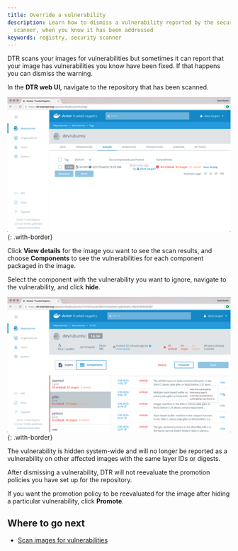 ```yaml
---
title: Override a vulnerability
description: Learn how to dismiss a vulnerability reported by the security
  scanner, when you know it has been addressed
keywords: registry, security scanner
---
```


DTR scans your images for vulnerabilities but sometimes it can report that
your image has vulnerabilities you know have been fixed. If that happens you
can dismiss the warning.

In the **DTR web UI**, navigate to the repository that has been scanned.

![Tag list](../../images/override-vulnerability-1.png){: .with-border}

Click **View details** for the image you want to see the scan results, and
choose **Components** to see the vulnerabilities for each component packaged
in the image.

Select the component with the vulnerability you want to ignore, navigate to the
vulnerability, and click **hide**.

![Vulnerability list](../../images/override-vulnerability-2.png){: .with-border}

The vulnerability is hidden system-wide and will no longer be reported as a vulnerability
on other affected images with the same layer IDs or digests.

After dismissing a vulnerability, DTR will not reevaluate the promotion policies
you have set up for the repository.

If you want the promotion policy to be reevaluated for the image after hiding
a particular vulnerability, click **Promote**.

## Where to go next

* [Scan images for vulnerabilities](scan-images-for-vulnerabilities.md)
